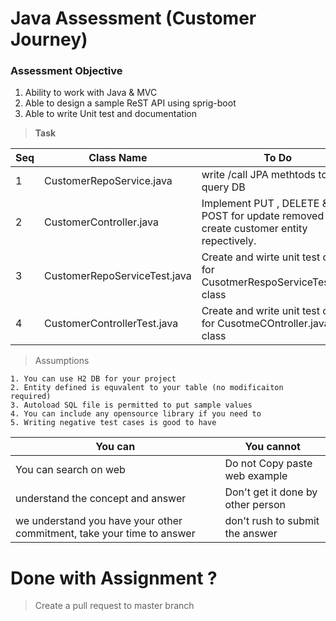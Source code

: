 # Java Assessment (Customer Journey)

### Assessment Objective

1. Ability to work with Java &  MVC
2. Able to design a sample ReST API using sprig-boot
3. Able to write Unit test and documentation

> **Task**

| Seq | Class Name|  To Do|
|------ | ------ | -----|
|1| CustomerRepoService.java | write  /call  JPA methtods to query DB|
|2| CustomerController.java | Implement PUT , DELETE & POST  for update removed and create customer entity repectively.|
|3| CustomerRepoServiceTest.java|Create and wirte unit test cases for CusotmerRespoServiceTest.java class|
|4| CustomerControllerTest.java|Create and write unit test cases for CusotmeCOntroller.java class|

> Assumptions 
```
1. You can use H2 DB for your project
2. Entity defined is equvalent to your table (no modificaiton required)
3. Autoload SQL file is permitted to put sample values
4. You can include any opensource library if you need to
5. Writing negative test cases is good to have
```
|You can| You cannot|
|------|------|
|You can search on web| Do not Copy paste web example |
| understand the concept and answer | Don't get it done by other person |
| we understand you have your other commitment, take your time to answer | don't rush to submit the answer|



# Done with Assignment ?
> Create a pull request to master branch
